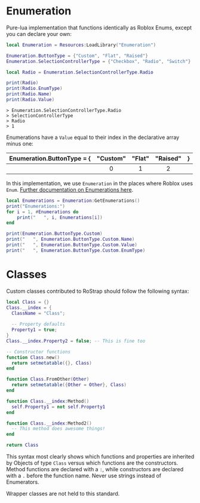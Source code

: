 # Enumeration
Pure-lua implementation that functions identically as Roblox Enums, except you can declare your own:

```lua
local Enumeration = Resources:LoadLibrary("Enumeration")

Enumeration.ButtonType = {"Custom", "Flat", "Raised"}
Enumeration.SelectionControllerType = {"Checkbox", "Radio", "Switch"}

local Radio = Enumeration.SelectionControllerType.Radio

print(Radio)
print(Radio.EnumType)
print(Radio.Name)
print(Radio.Value)
```

```
> Enumeration.SelectionControllerType.Radio
> SelectionControllerType
> Radio
> 1
```

Enumerations have a `Value` equal to their index in the declarative array minus one:

|Enumeration.ButtonType = {|"Custom"|"Flat"|"Raised"|}|
|:-:|:----:|:--:|:----:|:--:|
||0|1|2||

In this implementation, we use `Enumeration` in the places where Roblox uses `Enum`. [Further documentation on Enumerations here](http://wiki.roblox.com/index.php?title=Enumeration).

```lua
local Enumerations = Enumeration:GetEnumerations()
print("Enumerations:")
for i = 1, #Enumerations do
	print("   ", i, Enumerations[i])
end

print(Enumeration.ButtonType.Custom)
print("   ", Enumeration.ButtonType.Custom.Name)
print("   ", Enumeration.ButtonType.Custom.Value)
print("   ", Enumeration.ButtonType.Custom.EnumType)
```

# Classes
Custom classes contributed to RoStrap should follow the following syntax:

```lua
local Class = {}
Class.__index = {
  ClassName = "Class";
  
  -- Property defaults
  Property1 = true;
}
Class.__index.Property2 = false; -- This is fine too

-- Constructor functions
function Class.new()
  return setmetatable({}, Class)
end

function Class.FromOther(Other)
  return setmetatable({Other = Other}, Class)	
end

function Class.__index:Method()
  self.Property1 = not self.Property1
end

function Class.__index:Method2()
  -- This method does awesome things!
end

return Class
```

This syntax most clearly shows which functions and properties are inherited by Objects of type `Class` versus which functions are the constructors. Method functions are declared with a `:`, while constructors are declared with a `.` before the function name. Never use strings instead of Enumerators.

Wrapper classes are not held to this standard.
